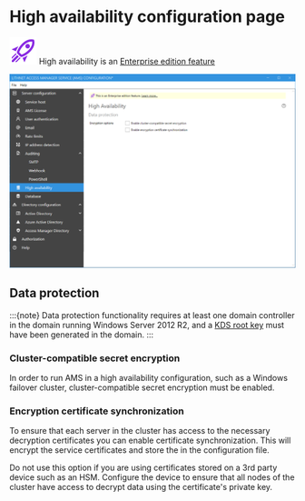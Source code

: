 # High availability configuration page
![](../../images/badge-enterprise-edition-rocket.svg) High availability is an [Enterprise edition feature](/about-ams/Access-Manager-Editions)

![](../../images/ui-page-high-availability.png)

## Data protection
:::{note}
Data protection functionality requires at least one domain controller in the domain running Windows Server 2012 R2, and a [KDS root key](https://docs.microsoft.com/en-us/windows-server/security/group-managed-service-accounts/create-the-key-distribution-services-kds-root-key) must have been generated in the domain.
:::

### Cluster-compatible secret encryption
In order to run AMS in a high availability configuration, such as a Windows failover cluster, cluster-compatible secret encryption must be enabled. 

### Encryption certificate synchronization
To ensure that each server in the cluster has access to the necessary decryption certificates you can enable certificate synchronization. This will encrypt the service certificates and store the in the configuration file. 

Do not use this option if you are using certificates stored on a 3rd party device such as an HSM. Configure the device to ensure that all nodes of the cluster have access to decrypt data using the certificate's private key.